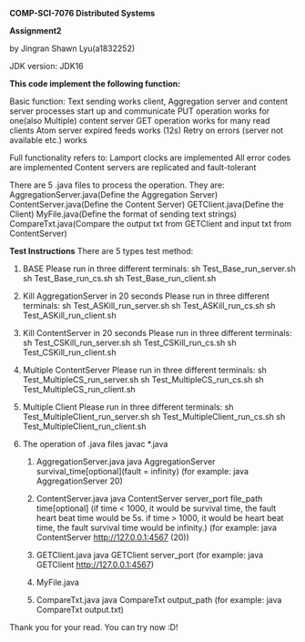 **COMP-SCI-7076 Distributed Systems**

**Assignment2**

by Jingran Shawn Lyu(a1832252)

JDK version: JDK16

**This code implement the following function:**

Basic function:
Text sending works
client, Aggregation server and content server processes start up and communicate
PUT operation works for one(also Multiple) content server
GET operation works for many read clients
Atom server expired feeds works (12s)
Retry on errors (server not available etc.) works

Full functionality refers to:
Lamport clocks are implemented
All error codes are implemented
Content servers are replicated and fault-tolerant

There are 5 .java files to process the operation. They are:
AggregationServer.java(Define the Aggregation Server)
ContentServer.java(Define the Content Server)
GETClient.java(Define the Client)
MyFile.java(Define the format of sending text strings)
CompareTxt.java(Compare the output txt from GETClient and input txt from ContentServer)

**Test Instructions**
There are 5 types test method:
1. BASE
   Please run in three different terminals:
   sh Test_Base_run_server.sh
   sh Test_Base_run_cs.sh
   sh Test_Base_run_client.sh

2. Kill AggregationServer in 20 seconds
   Please run in three different terminals:
   sh Test_ASKill_run_server.sh
   sh Test_ASKill_run_cs.sh
   sh Test_ASKill_run_client.sh

3. Kill ContentServer in 20 seconds
   Please run in three different terminals:
   sh Test_CSKill_run_server.sh
   sh Test_CSKill_run_cs.sh
   sh Test_CSKill_run_client.sh

4. Multiple ContentServer
   Please run in three different terminals:
   sh Test_MultipleCS_run_server.sh
   sh Test_MultipleCS_run_cs.sh
   sh Test_MultipleCS_run_client.sh

5. Multiple Client
   Please run in three different terminals:
   sh Test_MultipleClient_run_server.sh
   sh Test_MultipleClient_run_cs.sh
   sh Test_MultipleClient_run_client.sh

6. The operation of .java files
   javac *.java
   1) AggregationServer.java
      java AggregationServer survival_time[optional](fault = infinity)
      (for example: java AggregationServer 20)
   
   2) ContentServer.java
      java ContentServer server_port file_path time[optional]
      (if time < 1000, it would be survival time, the fault heart beat time would be 5s. 
      if time > 1000, it would be heart beat time, the fault survival time would be infinity.)
      (for example: java ContentServer http://127.0.0.1:4567 (20))

   3) GETClient.java
      java GETClient server_port
      (for example: java GETClient http://127.0.0.1:4567)

   4) MyFile.java
   
   5) CompareTxt.java
      java CompareTxt output_path
      (for example: java CompareTxt output.txt)
      

Thank you for your read. You can try now :D!